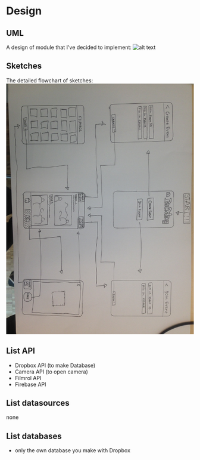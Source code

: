 # Design
## UML
A design of module that I've decided to implement:
![alt text](https://github.com/emmpiiee/ProjectMinorProg/blob/master/doc/PacktagDiagram.png)

## Sketches 
The detailed flowchart of sketches:
![alt text](https://github.com/emmpiiee/ProjectMinorProg/blob/master/doc/image1%20(2).JPG)

## List API
- Dropbox API (to make Database)
- Camera API (to open camera) 
- Filmrol API
- Firebase API

## List datasources
none

## List databases
- only the own database you make with Dropbox


